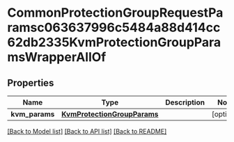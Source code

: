 # CommonProtectionGroupRequestParamsc063637996c5484a88d414cc62db2335KvmProtectionGroupParamsWrapperAllOf


## Properties
Name | Type | Description | Notes
------------ | ------------- | ------------- | -------------
**kvm_params** | [**KvmProtectionGroupParams**](KvmProtectionGroupParams.md) |  | [optional] 

[[Back to Model list]](../README.md#documentation-for-models) [[Back to API list]](../README.md#documentation-for-api-endpoints) [[Back to README]](../README.md)



